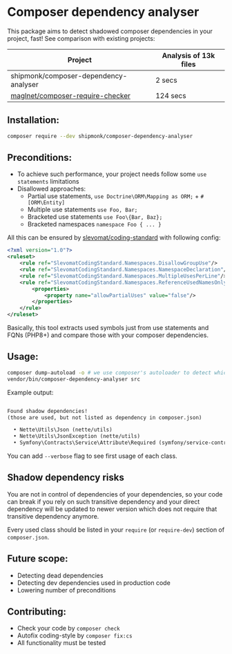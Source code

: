 # Composer dependency analyser

This package aims to detect shadowed composer dependencies in your project, fast!
See comparison with existing projects:

| Project                                                                               | Analysis of 13k files |
|---------------------------------------------------------------------------------------|-----------------------|
| shipmonk/composer-dependency-analyser                                                 | 2 secs                |
| [maglnet/composer-require-checker](https://github.com/maglnet/ComposerRequireChecker) | 124 secs              |

## Installation:

```sh
composer require --dev shipmonk/composer-dependency-analyser
```

## Preconditions:
- To achieve such performance, your project needs follow some `use statements` limitations
- Disallowed approaches:
  - Partial use statements, `use Doctrine\ORM\Mapping as ORM;` + `#[ORM\Entity]`
  - Multiple use statements `use Foo, Bar;`
  - Bracketed use statements `use Foo\{Bar, Baz};`
  - Bracketed namespaces `namespace Foo { ... }`

All this can be ensured by [slevomat/coding-standard](https://github.com/slevomat/coding-standard) with following config:

```xml
<?xml version="1.0"?>
<ruleset>
    <rule ref="SlevomatCodingStandard.Namespaces.DisallowGroupUse"/>
    <rule ref="SlevomatCodingStandard.Namespaces.NamespaceDeclaration"/>
    <rule ref="SlevomatCodingStandard.Namespaces.MultipleUsesPerLine"/>
    <rule ref="SlevomatCodingStandard.Namespaces.ReferenceUsedNamesOnly">
        <properties>
            <property name="allowPartialUses" value="false"/>
        </properties>
    </rule>
</ruleset>
```

Basically, this tool extracts used symbols just from use statements and FQNs (PHP8+) and compare those with your composer dependencies.

## Usage:

```sh
composer dump-autoload -o # we use composer's autoloader to detect which class belongs to which package
vendor/bin/composer-dependency-analyser src
```

Example output:
```txt

Found shadow dependencies!
(those are used, but not listed as dependency in composer.json)

  • Nette\Utils\Json (nette/utils)
  • Nette\Utils\JsonException (nette/utils)
  • Symfony\Contracts\Service\Attribute\Required (symfony/service-contracts)

```

You can add `--verbose` flag to see first usage of each class.

## Shadow dependency risks
You are not in control of dependencies of your dependencies, so your code can break if you rely on such transitive dependency and your direct dependency will be updated to newer version which does not require that transitive dependency anymore.

Every used class should be listed in your `require` (or `require-dev`) section of `composer.json`.

## Future scope:
- Detecting dead dependencies
- Detecting dev dependencies used in production code
- Lowering number of preconditions

## Contributing:
- Check your code by `composer check`
- Autofix coding-style by `composer fix:cs`
- All functionality must be tested
